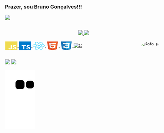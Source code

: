 ### Prazer, sou Bruno Gonçalves!!!
![](https://komarev.com/ghpvc/?username=BrunoDiLella&style=flat-square)
<!--
**BrunoDiLella/BrunoDiLella** is a ✨ _special_ ✨ repository because its `README.md` (this file) appears on your GitHub profile.

Here are some ideas to get you started:

- 🔭 I’m currently working on ...
- 🌱 I’m currently learning ...
- 👯 I’m looking to collaborate on ...
- 🤔 I’m looking for help with ...
- 💬 Ask me about ...
- 📫 How to reach me: ...
- 😄 Pronouns: ...
- ⚡ Fun fact: ...
-->
##
  
<div align="center" >
  <a href="https://github.com/BrunoDiLella">
  <img height="150em" src="https://github-readme-stats.vercel.app/api?username=BrunoDiLella&show_icons=true&theme=onedark&include_all_commits=true&count_private=true"/>
  <img height="130em" src="https://github-readme-stats.vercel.app/api/top-langs/?username=BrunoDiLella&layout=compact&langs_count=7&theme=onedark"/>
</div>


<div style="display: inline_block"><br>

  <img align="center" alt="Js" height="30" width="40" src="https://raw.githubusercontent.com/devicons/devicon/master/icons/javascript/javascript-plain.svg">
  <img align="center" alt="Ts" height="30" width="40" src="https://raw.githubusercontent.com/devicons/devicon/master/icons/typescript/typescript-plain.svg">
  <img align="center" alt="React" height="30" width="40" src="https://raw.githubusercontent.com/devicons/devicon/master/icons/react/react-original.svg">
  <img align="center" alt="HTML" height="30" width="40" src="https://raw.githubusercontent.com/devicons/devicon/master/icons/html5/html5-original.svg">
  <img align="center" alt="CSS" height="30" width="40" src="https://raw.githubusercontent.com/devicons/devicon/master/icons/css3/css3-original.svg">
  <img align="center" alt="C" height="40" width="50" src="https://cdn.jsdelivr.net/gh/devicons/devicon/icons/c/c-plain.svg">

<img align="right" alt="Rafa-pic" height="150" style="border-radius:50px;" src="https://media2.giphy.com/media/du3J3cXyzhj75IOgvA/giphy.gif?cid=790b76119bd415e3c574ddaf2c47ff72c9eb022fb9b067d7&rid=giphy.gif&ct=g">

</div>

##
<div> 

  <a href = "mailto:brgoncalves@hotmail.com.br"><img src="https://img.shields.io/badge/-Gmail-%23333?style=for-the-badge&logo=gmail&logoColor=white" target="_blank"></a>
  <a href="https://www.linkedin.com/in/bruno-gon%C3%A7alves-1a851513b/" target="_blank">
  <img src="https://img.shields.io/badge/-LinkedIn-%230077B5?style=for-the-badge&logo=linkedin&logoColor=white" target="_blank"></a> 
 
  ![Snake animation](https://github.com/BrunoDiLella/BrunoDiLella/blob/output/github-contribution-grid-snake.svg)
 
</div>